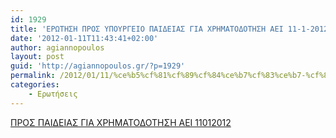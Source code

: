 ```yaml
---
id: 1929
title: 'ΕΡΩΤΗΣΗ ΠΡΟΣ ΥΠΟΥΡΓΕΙΟ ΠΑΙΔΕΙΑΣ ΓΙΑ ΧΡΗΜΑΤΟΔΟΤΗΣΗ ΑΕΙ 11-1-2012'
date: '2012-01-11T11:43:41+02:00'
author: agiannopoulos
layout: post
guid: 'http://agiannopoulos.gr/?p=1929'
permalink: /2012/01/11/%ce%b5%cf%81%cf%89%cf%84%ce%b7%cf%83%ce%b7-%cf%80%cf%81%ce%bf%cf%83-%cf%85%cf%80%ce%bf%cf%85%cf%81%ce%b3%ce%b5%ce%b9%ce%bf-%cf%80%ce%b1%ce%b9%ce%b4%ce%b5%ce%b9%ce%b1%cf%83-%ce%b3%ce%b9%ce%b1-%cf%87/
categories:
    - Ερωτήσεις
---
```


[ΠΡΟΣ ΠΑΙΔΕΙΑΣ ΓΙΑ ΧΡΗΜΑΤΟΔΟΤΗΣΗ ΑΕΙ 11012012](http://agiannopoulos.gr/2012/01/11/%ce%b5%cf%81%cf%89%cf%84%ce%b7%cf%83%ce%b7-%cf%80%cf%81%ce%bf%cf%83-%cf%85%cf%80%ce%bf%cf%85%cf%81%ce%b3%ce%b5%ce%b9%ce%bf-%cf%80%ce%b1%ce%b9%ce%b4%ce%b5%ce%b9%ce%b1%cf%83-%ce%b3%ce%b9%ce%b1-%cf%87/%cf%80%cf%81%ce%bf%cf%83-%cf%80%ce%b1%ce%b9%ce%b4%ce%b5%ce%b9%ce%b1%cf%83-%ce%b3%ce%b9%ce%b1-%cf%87%cf%81%ce%b7%ce%bc%ce%b1%cf%84%ce%bf%ce%b4%ce%bf%cf%84%ce%b7%cf%83%ce%b7-%ce%b1%ce%b5%ce%b9-11012012/)